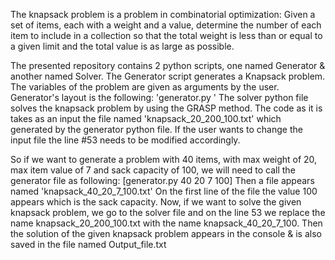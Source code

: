 The knapsack problem is a problem in combinatorial optimization: Given a set of items, each with a weight and a value, determine the number of each item to 
include in a collection so that the total weight is less than or equal to a given limit and the total value is as large as possible.

The presented repository contains 2 python scripts, one named Generator & another named Solver. The Generator script generates a Knapsack problem. The variables
of the problem are given as arguments by the user. Generator's layout is the following: 'generator.py <Number of Items> <Max weight> <Max Value> <Sack Capacity>'
The solver python file solves the knapsack problem by using the GRASP method. The code as it is takes as an input the file named 'knapsack_20_200_100.txt' which 
generated by the generator python file. If the user wants to change the input file the line #53 needs to be modified accordingly. 

So if we want to generate a problem with 40 items, with max weight of 20, max item value of 7 and sack capacity of 100, we will need to call the generator file as 
following:  [generator.py 40 20 7 100] 
Then a file appears named 'knapsack_40_20_7_100.txt'
On the first line of the file the value 100 appears which is the sack capacity.
Now, if we want to solve the given knapsack problem, we go to the solver file and on the line 53 we replace the name knapsack_20_200_100.txt with the name
knapsack_40_20_7_100.
Then the solution of the given knapsack problem appears in the console & is also saved in the file named Output_file.txt
